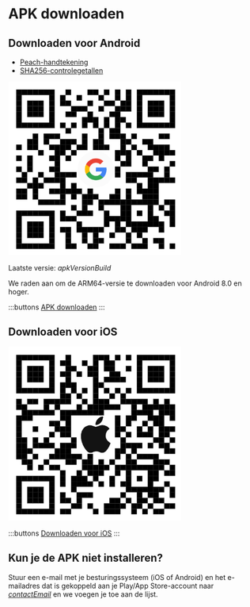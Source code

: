 # APK downloaden

## Downloaden voor Android

- [Peach-handtekening]($apkSignaturesUrl$)
- [SHA256-controlegetallen]($apkChecksumsUrl$)

<img src="/icons/qrcode_android.png" width="350">

Laatste versie: $apkVersionBuild$

We raden aan om de ARM64-versie te downloaden voor Android 8.0 en hoger.

:::buttons
[APK downloaden]($apkUrl$)
:::

## Downloaden voor iOS

<img src="/icons/qrcode_apple.png" width="350">

:::buttons
[Downloaden voor iOS](https://testflight.apple.com/join/wfSPFEWG)
:::

## Kun je de APK niet installeren?

Stuur een e-mail met je besturingssysteem (iOS of Android) en het e-mailadres dat is gekoppeld aan je Play/App Store-account naar
[$contactEmail$](mailto:$contactEmail$) en we voegen je toe aan de lijst.
